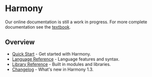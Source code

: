 # Harmony

Our online documentation is still a work in progress. For more complete documentation see the [textbook](reference/textbook.md).

## Overview

* [Quick Start](guides/introduction.md) - Get started with Harmony.
* [Language Reference](reference/textbook/values.md) - Language features and syntax.
* [Library Reference](reference/library/overview.md) - Built in modules and libraries.
* [Changelog](changelog.md) - What's new in Harmony 1.3.
